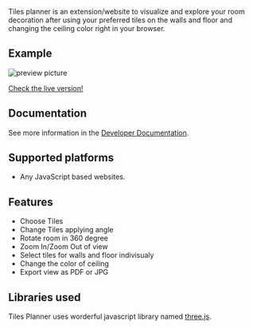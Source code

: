 Tiles planner is an extension/website to visualize and explore your room decoration after using your preferred tiles on the walls and floor and changing the ceiling color right in your browser.

## Example
![preview picture](https://raw.githubusercontent.com/Siam456/room-viewer-test/master/preview.png?token=GHSAT0AAAAAABSDB23D2K6I6ULS6SDWUHBMYRJWPUQ)

[Check the live version!](https://studio-23.xyz/)

## Documentation
See more information in the [Developer Documentation](https://studio-23.xyz/).

## Supported platforms
   * Any JavaScript based websites.

## Features

- Choose Tiles
- Change Tiles applying angle
- Rotate room  in 360 degree
- Zoom In/Zoom Out of view
- Select tiles for walls and floor indivisualy
- Change the color of ceiling
- Export view as PDF or JPG
 

## Libraries used
Tiles Planner uses worderful javascript library named [three.js](https://threejs.org/).
